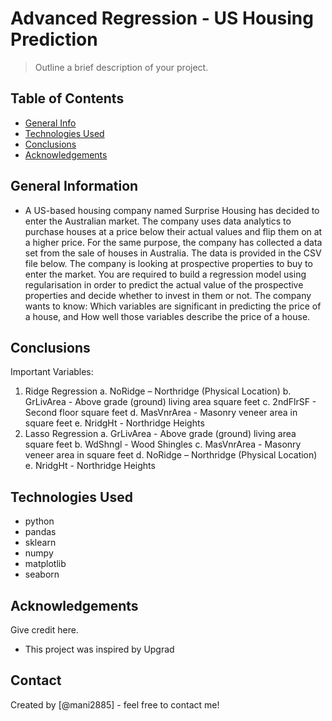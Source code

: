 # Advanced Regression - US Housing Prediction
> Outline a brief description of your project.


## Table of Contents
* [General Info](#general-information)
* [Technologies Used](#technologies-used)
* [Conclusions](#conclusions)
* [Acknowledgements](#acknowledgements)

<!-- You can include any other section that is pertinent to your problem -->

## General Information
- A US-based housing company named Surprise Housing has decided to enter the Australian market. The company uses data analytics to purchase houses at a price below their actual values and flip them on at a higher price. For the same purpose, the company has collected a data set from the sale of houses in Australia. The data is provided in the CSV file below.
The company is looking at prospective properties to buy to enter the market. You are required to build a regression model using regularisation in order to predict the actual value of the prospective properties and decide whether to invest in them or not.
The company wants to know:
Which variables are significant in predicting the price of a house, and
How well those variables describe the price of a house.

<!-- You don't have to answer all the questions - just the ones relevant to your project. -->

## Conclusions
Important Variables:
1.	Ridge Regression
  a.	NoRidge – Northridge (Physical Location)
  b.	GrLivArea - Above grade (ground) living area square feet
  c.	2ndFlrSF - Second floor square feet
  d.	MasVnrArea - Masonry veneer area in square feet
  e.	NridgHt - Northridge Heights
2.	Lasso Regression
  a.	GrLivArea - Above grade (ground) living area square feet
  b.	WdShngl - Wood Shingles
  c.	MasVnrArea - Masonry veneer area in square feet
  d.	NoRidge – Northridge (Physical Location)
  e.	NridgHt - Northridge Heights


<!-- You don't have to answer all the questions - just the ones relevant to your project. -->


## Technologies Used
- python
- pandas
- sklearn
- numpy
- matplotlib
- seaborn

<!-- As the libraries versions keep on changing, it is recommended to mention the version of library used in this project -->

## Acknowledgements
Give credit here.
- This project was inspired by Upgrad


## Contact
Created by [@mani2885] - feel free to contact me!


<!-- Optional -->
<!-- ## License -->
<!-- This project is open source and available under the [... License](). -->

<!-- You don't have to include all sections - just the one's relevant to your project -->
